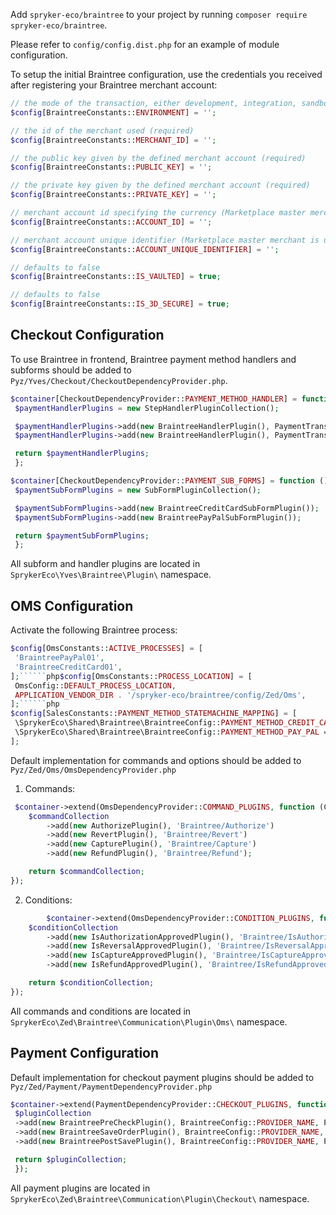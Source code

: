 Add `spryker-eco/braintree` to your project by running `composer require spryker-eco/braintree`.

Please refer to `config/config.dist.php` for an example of module configuration.

To setup the initial Braintree configuration, use the credentials you received after registering your Braintree merchant account:
```php
// the mode of the transaction, either development, integration, sandbox, production, qa (required)
$config[BraintreeConstants::ENVIRONMENT] = '';

// the id of the merchant used (required)
$config[BraintreeConstants::MERCHANT_ID] = '';

// the public key given by the defined merchant account (required)
$config[BraintreeConstants::PUBLIC_KEY] = '';

// the private key given by the defined merchant account (required)
$config[BraintreeConstants::PRIVATE_KEY] = '';

// merchant account id specifying the currency (Marketplace master merchant is used by default)
$config[BraintreeConstants::ACCOUNT_ID] = '';

// merchant account unique identifier (Marketplace master merchant is used by default)
$config[BraintreeConstants::ACCOUNT_UNIQUE_IDENTIFIER] = '';

// defaults to false
$config[BraintreeConstants::IS_VAULTED] = true;

// defaults to false
$config[BraintreeConstants::IS_3D_SECURE] = true;
```

## Checkout Configuration

To use Braintree in frontend, Braintree payment method handlers and subforms should be added to `Pyz/Yves/Checkout/CheckoutDependencyProvider.php`.
```php
$container[CheckoutDependencyProvider::PAYMENT_METHOD_HANDLER] = function () {
 $paymentHandlerPlugins = new StepHandlerPluginCollection();

 $paymentHandlerPlugins->add(new BraintreeHandlerPlugin(), PaymentTransfer::BRAINTREE_CREDIT_CARD);
 $paymentHandlerPlugins->add(new BraintreeHandlerPlugin(), PaymentTransfer::BRAINTREE_PAY_PAL);

 return $paymentHandlerPlugins;
 };

$container[CheckoutDependencyProvider::PAYMENT_SUB_FORMS] = function () {
 $paymentSubFormPlugins = new SubFormPluginCollection();

 $paymentSubFormPlugins->add(new BraintreeCreditCardSubFormPlugin());
 $paymentSubFormPlugins->add(new BraintreePayPalSubFormPlugin());

 return $paymentSubFormPlugins;
 };
 ```

All subform and handler plugins are located in `SprykerEco\Yves\Braintree\Plugin\` namespace.

## OMS Configuration

Activate the following Braintree process:
```php
$config[OmsConstants::ACTIVE_PROCESSES] = [
 'BraintreePayPal01',
 'BraintreeCreditCard01',
];``````php$config[OmsConstants::PROCESS_LOCATION] = [
 OmsConfig::DEFAULT_PROCESS_LOCATION,
 APPLICATION_VENDOR_DIR . '/spryker-eco/braintree/config/Zed/Oms',
];``````php
$config[SalesConstants::PAYMENT_METHOD_STATEMACHINE_MAPPING] = [
 \SprykerEco\Shared\Braintree\BraintreeConfig::PAYMENT_METHOD_CREDIT_CARD => 'BraintreeCreditCard01',
 \SprykerEco\Shared\Braintree\BraintreeConfig::PAYMENT_METHOD_PAY_PAL => 'BraintreePayPal01',
];
```

Default implementation for commands and options should be added to `Pyz/Zed/Oms/OmsDependencyProvider.php`

1. Commands:
```php
 $container->extend(OmsDependencyProvider::COMMAND_PLUGINS, function (CommandCollectionInterface $commandCollection) {
    $commandCollection
        ->add(new AuthorizePlugin(), 'Braintree/Authorize')
        ->add(new RevertPlugin(), 'Braintree/Revert')
        ->add(new CapturePlugin(), 'Braintree/Capture')
        ->add(new RefundPlugin(), 'Braintree/Refund');

    return $commandCollection;
});
```
2. Conditions:
```php
        $container->extend(OmsDependencyProvider::CONDITION_PLUGINS, function (ConditionCollectionInterface $conditionCollection) {
    $conditionCollection
        ->add(new IsAuthorizationApprovedPlugin(), 'Braintree/IsAuthorizationApproved')
        ->add(new IsReversalApprovedPlugin(), 'Braintree/IsReversalApproved')
        ->add(new IsCaptureApprovedPlugin(), 'Braintree/IsCaptureApproved')
        ->add(new IsRefundApprovedPlugin(), 'Braintree/IsRefundApproved');

    return $conditionCollection;
});
```

All commands and conditions are located in `SprykerEco\Zed\Braintree\Communication\Plugin\Oms\` namespace.

## Payment Configuration

Default implementation for checkout payment plugins should be added to `Pyz/Zed/Payment/PaymentDependencyProvider.php`
```php
$container->extend(PaymentDependencyProvider::CHECKOUT_PLUGINS, function (CheckoutPluginCollection $pluginCollection) {
 $pluginCollection
 ->add(new BraintreePreCheckPlugin(), BraintreeConfig::PROVIDER_NAME, PaymentDependencyProvider::CHECKOUT_PRE_CHECK_PLUGINS)
 ->add(new BraintreeSaveOrderPlugin(), BraintreeConfig::PROVIDER_NAME, PaymentDependencyProvider::CHECKOUT_ORDER_SAVER_PLUGINS)
 ->add(new BraintreePostSavePlugin(), BraintreeConfig::PROVIDER_NAME, PaymentDependencyProvider::CHECKOUT_POST_SAVE_PLUGINS);

 return $pluginCollection;
 });
 ```

All payment plugins are located in `SprykerEco\Zed\Braintree\Communication\Plugin\Checkout\` namespace.
